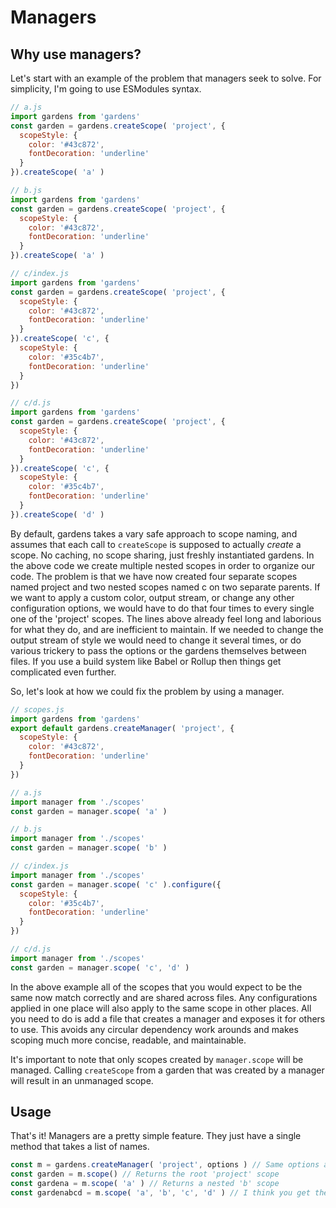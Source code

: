 # Managers

## Why use managers?
Let's start with an example of the problem that managers seek to solve. For
simplicity, I'm going to use ESModules syntax.

```JavaScript
// a.js
import gardens from 'gardens'
const garden = gardens.createScope( 'project', {
  scopeStyle: {
    color: '#43c872',
    fontDecoration: 'underline'
  }
}).createScope( 'a' )

// b.js
import gardens from 'gardens'
const garden = gardens.createScope( 'project', {
  scopeStyle: {
    color: '#43c872',
    fontDecoration: 'underline'
  }
}).createScope( 'a' )

// c/index.js
import gardens from 'gardens'
const garden = gardens.createScope( 'project', {
  scopeStyle: {
    color: '#43c872',
    fontDecoration: 'underline'
  }
}).createScope( 'c', {
  scopeStyle: {
    color: '#35c4b7',
    fontDecoration: 'underline'
  }
})

// c/d.js
import gardens from 'gardens'
const garden = gardens.createScope( 'project', {
  scopeStyle: {
    color: '#43c872',
    fontDecoration: 'underline'
  }
}).createScope( 'c', {
  scopeStyle: {
    color: '#35c4b7',
    fontDecoration: 'underline'
  }
}).createScope( 'd' )
```

By default, gardens takes a vary safe approach to scope naming, and assumes that each
call to `createScope` is supposed to actually *create* a scope. No caching, no scope
sharing, just freshly instantiated gardens. In the above code we create multiple nested
scopes in order to organize our code. The problem is that we have now created four
separate scopes named project and two nested scopes named c on two separate parents.
If we want to apply a custom color, output stream, or change any other configuration
options, we would have to do that four times to every single one of the 'project'
scopes. The lines above already feel long and laborious for what they do, and are
inefficient to maintain. If we needed to change the output stream of style we
would need to change it several times, or do various trickery to pass the options
or the gardens themselves between files. If you use a build system like Babel
or Rollup then things get complicated even further.

So, let's look at how we could fix the problem by using a manager.
```JavaScript
// scopes.js
import gardens from 'gardens'
export default gardens.createManager( 'project', {
  scopeStyle: {
    color: '#43c872',
    fontDecoration: 'underline'
  }
})

// a.js
import manager from './scopes'
const garden = manager.scope( 'a' )

// b.js
import manager from './scopes'
const garden = manager.scope( 'b' )

// c/index.js
import manager from './scopes'
const garden = manager.scope( 'c' ).configure({
  scopeStyle: {
    color: '#35c4b7',
    fontDecoration: 'underline'
  }
})

// c/d.js
import manager from './scopes'
const garden = manager.scope( 'c', 'd' )
```

In the above example all of the scopes that you would expect to be the same now
match correctly and are shared across files. Any configurations applied in one
place will also apply to the same scope in other places. All you need to do is
add a file that creates a manager and exposes it for others to use. This avoids any
circular dependency work arounds and makes scoping much more concise, readable,
and maintainable.

It's important to note that only scopes created by `manager.scope` will be managed.
Calling `createScope` from a garden that was created by a manager will result in
an unmanaged scope.

## Usage
That's it! Managers are a pretty simple feature. They just have a single method
that takes a list of names.

```JavaScript
const m = gardens.createManager( 'project', options ) // Same options as any other garden
const garden = m.scope() // Returns the root 'project' scope
const gardena = m.scope( 'a' ) // Returns a nested 'b' scope
const gardenabcd = m.scope( 'a', 'b', 'c', 'd' ) // I think you get the idea
```
